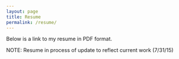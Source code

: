 ```yaml
---
layout: page
title: Resume 
permalink: /resume/
---
```


Below is a link to my resume in PDF format.

NOTE: Resume in process of update to reflect current work (7/31/15)

